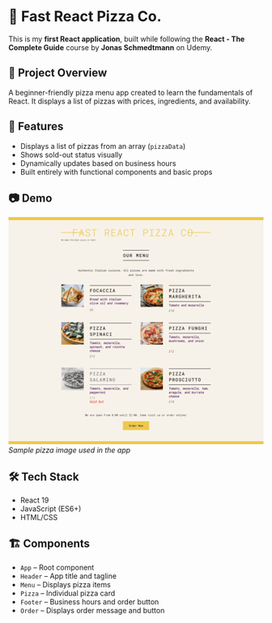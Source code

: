 # 🍕 Fast React Pizza Co.

This is my **first React application**, built while following the **React - The Complete Guide** course by **Jonas Schmedtmann** on Udemy.

## 🚀 Project Overview

A beginner-friendly pizza menu app created to learn the fundamentals of React. It displays a list of pizzas with prices, ingredients, and availability.

## 📁 Features

- Displays a list of pizzas from an array (`pizzaData`)
- Shows sold-out status visually
- Dynamically updates based on business hours
- Built entirely with functional components and basic props

## 📷 Demo

![Pizza Preview](public/FinalResult.png)  
*Sample pizza image used in the app*

## 🛠 Tech Stack

- React 19  
- JavaScript (ES6+)  
- HTML/CSS

## 🏗️ Components

- `App` – Root component  
- `Header` – App title and tagline  
- `Menu` – Displays pizza items  
- `Pizza` – Individual pizza card  
- `Footer` – Business hours and order button  
- `Order` – Displays order message and button

